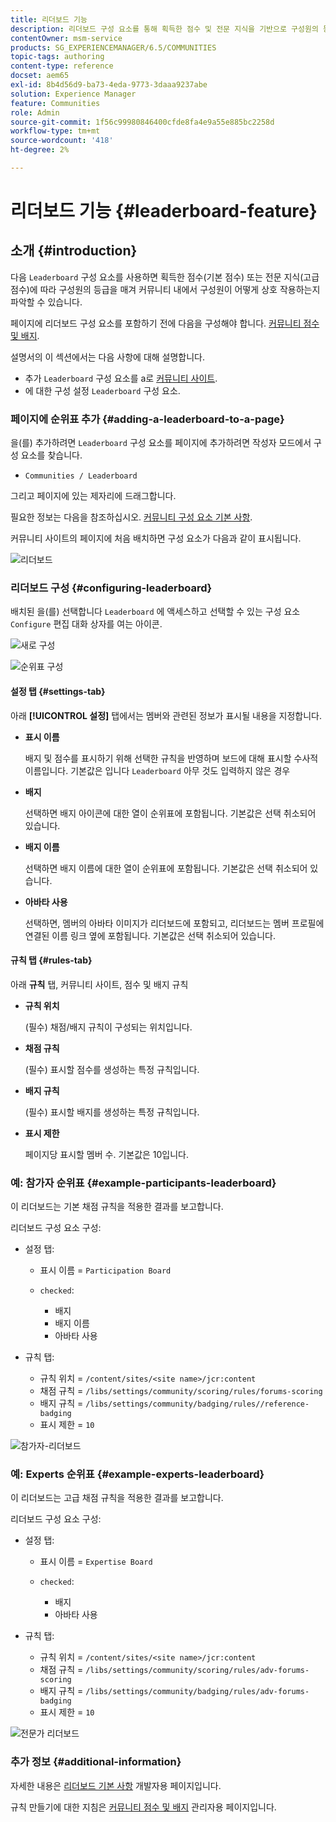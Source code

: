 ```yaml
---
title: 리더보드 기능
description: 리더보드 구성 요소를 통해 획득한 점수 및 전문 지식을 기반으로 구성원의 등급을 매겨 커뮤니티 내에서 구성원이 상호 작용하는 방법을 확인할 수 있습니다.
contentOwner: msm-service
products: SG_EXPERIENCEMANAGER/6.5/COMMUNITIES
topic-tags: authoring
content-type: reference
docset: aem65
exl-id: 8b4d56d9-ba73-4eda-9773-3daaa9237abe
solution: Experience Manager
feature: Communities
role: Admin
source-git-commit: 1f56c99980846400cfde8fa4e9a55e885bc2258d
workflow-type: tm+mt
source-wordcount: '418'
ht-degree: 2%

---
```


# 리더보드 기능 {#leaderboard-feature}

## 소개 {#introduction}

다음 `Leaderboard` 구성 요소를 사용하면 획득한 점수(기본 점수) 또는 전문 지식(고급 점수)에 따라 구성원의 등급을 매겨 커뮤니티 내에서 구성원이 어떻게 상호 작용하는지 파악할 수 있습니다.

페이지에 리더보드 구성 요소를 포함하기 전에 다음을 구성해야 합니다. [커뮤니티 점수 및 배지](/help/communities/implementing-scoring.md).

설명서의 이 섹션에서는 다음 사항에 대해 설명합니다.

* 추가 `Leaderboard` 구성 요소를 a로 [커뮤니티 사이트](/help/communities/overview.md#community-sites).
* 에 대한 구성 설정 `Leaderboard` 구성 요소.

### 페이지에 순위표 추가 {#adding-a-leaderboard-to-a-page}

을(를) 추가하려면 `Leaderboard` 구성 요소를 페이지에 추가하려면 작성자 모드에서 구성 요소를 찾습니다.

* `Communities / Leaderboard`

그리고 페이지에 있는 제자리에 드래그합니다.

필요한 정보는 다음을 참조하십시오. [커뮤니티 구성 요소 기본 사항](/help/communities/basics.md).

커뮤니티 사이트의 페이지에 처음 배치하면 구성 요소가 다음과 같이 표시됩니다.

![리더보드](assets/leaderboard.png)

### 리더보드 구성 {#configuring-leaderboard}

배치된 을(를) 선택합니다 `Leaderboard` 에 액세스하고 선택할 수 있는 구성 요소 `Configure` 편집 대화 상자를 여는 아이콘.

![새로 구성](assets/configure-new.png)

![순위표 구성](assets/configure-leaderboard.png)

#### 설정 탭 {#settings-tab}

아래 **[!UICONTROL 설정]** 탭에서는 멤버와 관련된 정보가 표시될 내용을 지정합니다.

* **표시 이름**

  배지 및 점수를 표시하기 위해 선택한 규칙을 반영하며 보드에 대해 표시할 수사적 이름입니다.
기본값은 입니다 `Leaderboard` 아무 것도 입력하지 않은 경우

* **배지**

  선택하면 배지 아이콘에 대한 열이 순위표에 포함됩니다.
기본값은 선택 취소되어 있습니다.

* **배지 이름**

  선택하면 배지 이름에 대한 열이 순위표에 포함됩니다.
기본값은 선택 취소되어 있습니다.

* **아바타 사용**

  선택하면, 멤버의 아바타 이미지가 리더보드에 포함되고, 리더보드는 멤버 프로필에 연결된 이름 링크 옆에 포함됩니다.
기본값은 선택 취소되어 있습니다.

#### 규칙 탭 {#rules-tab}

아래 **규칙** 탭, 커뮤니티 사이트, 점수 및 배지 규칙

* **규칙 위치**

  (필수) 채점/배지 규칙이 구성되는 위치입니다.

* **채점 규칙**

  (필수) 표시할 점수를 생성하는 특정 규칙입니다.

* **배지 규칙**

  (필수) 표시할 배지를 생성하는 특정 규칙입니다.

* **표시 제한**

  페이지당 표시할 멤버 수. 기본값은 10입니다.

### 예: 참가자 순위표 {#example-participants-leaderboard}

이 리더보드는 기본 채점 규칙을 적용한 결과를 보고합니다.

리더보드 구성 요소 구성:

* 설정 탭:

   * 표시 이름 = `Participation Board`
   * `checked`:

      * 배지
      * 배지 이름
      * 아바타 사용

* 규칙 탭:

   * 규칙 위치 = `/content/sites/<site name>/jcr:content`
   * 채점 규칙 = `/libs/settings/community/scoring/rules/forums-scoring`
   * 배지 규칙 = `/libs/settings/community/badging/rules//reference-badging`
   * 표시 제한 = `10`

![참가자-리더보드](assets/participants-leaderboard.png)

### 예: Experts 순위표 {#example-experts-leaderboard}

이 리더보드는 고급 채점 규칙을 적용한 결과를 보고합니다.

리더보드 구성 요소 구성:

* 설정 탭:

   * 표시 이름 = `Expertise Board`
   * `checked`:

      * 배지
      * 아바타 사용

* 규칙 탭:

   * 규칙 위치 = `/content/sites/<site name>/jcr:content`
   * 채점 규칙 = `/libs/settings/community/scoring/rules/adv-forums-scoring`
   * 배지 규칙 = `/libs/settings/community/badging/rules/adv-forums-badging`
   * 표시 제한 = `10`

![전문가 리더보드](assets/experts-leaderboard.png)

### 추가 정보 {#additional-information}

자세한 내용은 [리더보드 기본 사항](/help/communities/leaderboard.md) 개발자용 페이지입니다.

규칙 만들기에 대한 지침은 [커뮤니티 점수 및 배지](/help/communities/implementing-scoring.md) 관리자용 페이지입니다.
